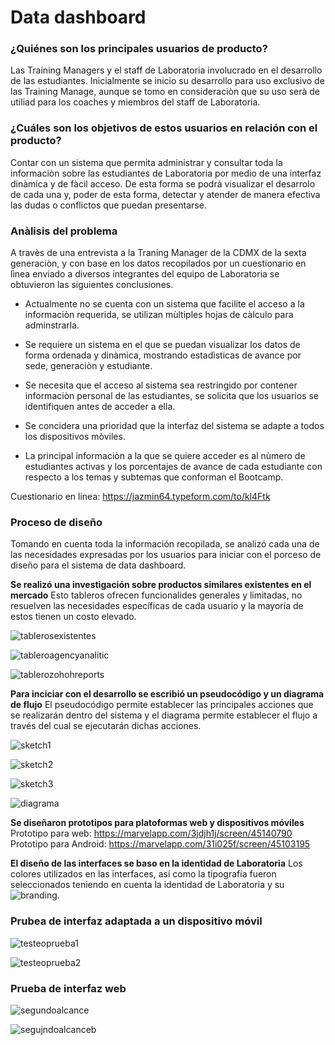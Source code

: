 # Data dashboard

### ¿Quiénes son los principales usuarios de producto?

Las Training Managers y el staff de Laboratoria involucrado en el desarrollo de las estudiantes. Inicialmente se inicio su desarrollo para uso exclusivo de las Training Manage, aunque se tomo en consideraciòn que su uso serà de utiliad para los coaches y miembros del staff de Laboratoria.

###  ¿Cuáles son los objetivos de estos usuarios en relación con el producto?

Contar con un sistema que permita administrar y consultar toda la informaciòn sobre las estudiantes de Laboratoria por medio de una interfaz dinàmica y de fàcil acceso. De esta forma se podrà visualizar el desarrolo de cada una y, poder de esta forma, detectar y atender de manera efectiva las dudas o conflictos que puedan presentarse.

### Anàlisis del problema

A travès de una entrevista a la Traning Manager de la CDMX de la sexta generaciòn, y con base en los datos recopilados por un cuestionario en lìnea enviado a diversos integrantes del equipo de Laboratoria se obtuvieron las siguientes conclusiones.

 * Actualmente no se cuenta con un sistema que facilite el acceso a la informaciòn requerida, se utilizan mùltiples hojas de càlculo para adminstrarla.

 * Se requiere un sistema en el que se puedan visualizar los datos de forma ordenada y dinàmica, mostrando estadìsticas de avance por sede, generaciòn y estudiante.

 * Se necesita que el acceso al sistema sea restringido por contener informaciòn personal de las estudiantes, se solicita que los usuarios se identifiquen antes de acceder a ella.

 * Se concidera una prioridad que la interfaz del sistema se adapte a todos los dispositivos mòviles.

 * La principal informaciòn a la que se quiere acceder es al nùmero de estudiantes activas y los porcentajes de avance de cada estudiante con respecto a los temas y subtemas que conforman el Bootcamp.

Cuestionario en linea: https://jazmin64.typeform.com/to/kl4Ftk

### Proceso de diseño
Tomando en cuenta toda la información recopilada, se analizó cada una de las necesidades expresadas por los usuarios para iniciar con el porceso de diseño para el sistema de data dashboard.

**Se realizó una investigación sobre productos similares existentes en el mercado**
Esto tableros ofrecen funcionalides generales y limitadas, no resuelven las necesidades específicas de cada usuario y la mayoría de estos tienen un costo elevado.
 
![tablerosexistentes](/ux/img/tablerosexistentes.png)

![tableroagencyanalitic](/ux/img/tableroagencyanalitic.png)

![tablerozohohreports](/src/img/tablerozohoreports.png) 
 
**Para inciciar con el desarrollo se escribió un pseudocódigo y un diagrama de flujo**
El pseudocódigo permite establecer las principales acciones que se realizarán dentro del sistema y el diagrama permite establecer el flujo a través del cual se ejecutarán dichas acciones.

![sketch1](/src/img/sketch1.png)

![sketch2](/src/img/sketch2.jpg)

![sketch3](/src/img/sketch3.jpg)

![diagrama](/src/img/diagramadeflujo.png)

**Se diseñaron prototipos para platoformas web y dispositivos móviles**
Prototipo para web: https://marvelapp.com/3jdjh1j/screen/45140790
Prototipo para Android: https://marvelapp.com/31i025f/screen/45103195

**El diseño de las interfaces se baso en la identidad de Laboratoria**
Los colores utilizados en las interfaces, así como la tipografía fueron seleccionados teniendo en cuenta la identidad de Laboratoria y su ![branding](https://www.behance.net/gallery/62847359/Laboratoria-Re-Branding).

### Prubea de interfaz adaptada a un dispositivo móvil

![testeoprueba1](/src/img/testeoprueba1.png)

![testeoprueba2](/src/img/testeoprueba2.png)

### Prueba de interfaz web

![segundoalcance](/src/img/segundoalcance.png)

![segujndoalcanceb](/src/img/segundoalcanceb.png)
